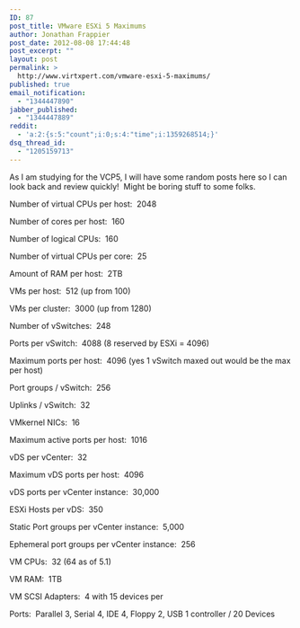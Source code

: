 ```yaml
---
ID: 87
post_title: VMware ESXi 5 Maximums
author: Jonathan Frappier
post_date: 2012-08-08 17:44:48
post_excerpt: ""
layout: post
permalink: >
  http://www.virtxpert.com/vmware-esxi-5-maximums/
published: true
email_notification:
  - "1344447890"
jabber_published:
  - "1344447889"
reddit:
  - 'a:2:{s:5:"count";i:0;s:4:"time";i:1359268514;}'
dsq_thread_id:
  - "1205159713"
---
```

As I am studying for the VCP5, I will have some random posts here so I can look back and review quickly!  Might be boring stuff to some folks.

Number of virtual CPUs per host:  2048

Number of cores per host:  160

Number of logical CPUs:  160

Number of virtual CPUs per core:  25

Amount of RAM per host:  2TB

VMs per host:  512 (up from 100)

VMs per cluster:  3000 (up from 1280)

Number of vSwitches:  248

Ports per vSwitch:  4088 (8 reserved by ESXi = 4096)

Maximum ports per host:  4096 (yes 1 vSwitch maxed out would be the max per host)

Port groups / vSwitch:  256

Uplinks / vSwitch:  32

VMkernel NICs:  16

Maximum active ports per host:  1016

vDS per vCenter:  32

Maximum vDS ports per host:  4096

vDS ports per vCenter instance:  30,000

ESXi Hosts per vDS:  350

Static Port groups per vCenter instance:  5,000

Ephemeral port groups per vCenter instance:  256

VM CPUs:  32 (64 as of 5.1)

VM RAM:  1TB

VM SCSI Adapters:  4 with 15 devices per

Ports:  Parallel 3, Serial 4, IDE 4, Floppy 2, USB 1 controller / 20 Devices
